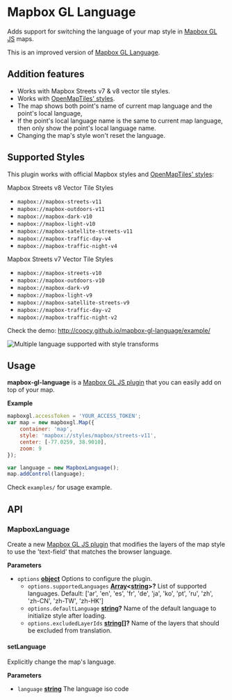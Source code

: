# Mapbox GL Language

Adds support for switching the language of your map style in [Mapbox GL JS](https://www.mapbox.com/mapbox-gl-js/) maps.

This is an improved version of [Mapbox GL Language](https://github.com/mapbox/mapbox-gl-language/).

## Addition features

- Works with Mapbox Streets v7 & v8 vector tile styles.
- Works with [OpenMapTiles' styles](https://github.com/openmaptiles/osm-bright-gl-style).
- The map shows both point's name of current map language and the point's local language,
- If the point's local language name is the same to current map language, then only show the point's local language name.
- Changing the map's style won't reset the language.

## Supported Styles

This plugin works with official Mapbox styles and [OpenMapTiles' styles](https://github.com/openmaptiles/osm-bright-gl-style):

Mapbox Streets v8 Vector Tile Styles
- `mapbox://mapbox-streets-v11`
- `mapbox://mapbox-outdoors-v11`
- `mapbox://mapbox-dark-v10`
- `mapbox://mapbox-light-v10`
- `mapbox://mapbox-satellite-streets-v11`
- `mapbox://mapbox-traffic-day-v4`
- `mapbox://mapbox-traffic-night-v4`

Mapbox Streets v7 Vector Tile Styles
- `mapbox://mapbox-streets-v10`
- `mapbox://mapbox-outdoors-v10`
- `mapbox://mapbox-dark-v9`
- `mapbox://mapbox-light-v9`
- `mapbox://mapbox-satellite-streets-v9`
- `mapbox://mapbox-traffic-day-v2`
- `mapbox://mapbox-traffic-night-v2`

Check the demo: http://coocy.github.io/mapbox-gl-language/example/

![Multiple language supported with style transforms](https://user-images.githubusercontent.com/2136111/74450431-00f20a00-4eb9-11ea-848e-1ae2d9b46524.gif)

## Usage

**mapbox-gl-language** is a [Mapbox GL JS plugin](https://www.mapbox.com/blog/build-mapbox-gl-js-plugins/) that you can easily add on top of your map.

**Example**

```javascript
mapboxgl.accessToken = 'YOUR_ACCESS_TOKEN';
var map = new mapboxgl.Map({
    container: 'map',
    style: 'mapbox://styles/mapbox/streets-v11',
    center: [-77.0259, 38.9010],
    zoom: 9
});

var language = new MapboxLanguage();
map.addControl(language);
```

Check `examples/` for usage example.

## API


### MapboxLanguage

Create a new [Mapbox GL JS plugin](https://www.mapbox.com/blog/build-mapbox-gl-js-plugins/) that
modifies the layers of the map style to use the 'text-field' that matches the browser language.

**Parameters**

-   `options` **[object](https://developer.mozilla.org/en-US/docs/Web/JavaScript/Reference/Global_Objects/Object)** Options to configure the plugin.
    -   `options.supportedLanguages` **[Array](https://developer.mozilla.org/en-US/docs/Web/JavaScript/Reference/Global_Objects/Array)&lt;[string](https://developer.mozilla.org/en-US/docs/Web/JavaScript/Reference/Global_Objects/String)>?** List of supported languages. Default: ['ar', 'en', 'es', 'fr', 'de', 'ja', 'ko', 'pt', 'ru', 'zh', 'zh-CN', 'zh-TW', 'zh-HK']
    -   `options.defaultLanguage` **[string](https://developer.mozilla.org/en-US/docs/Web/JavaScript/Reference/Global_Objects/String)?** Name of the default language to initialize style after loading.
    -   `options.excludedLayerIds` **[string[]](https://developer.mozilla.org/en-US/docs/Web/JavaScript/Reference/Global_Objects/String)?** Name of the layers that should be excluded from translation.

#### setLanguage

Explicitly change the map's language.

**Parameters**

-   `language` **[string](https://developer.mozilla.org/en-US/docs/Web/JavaScript/Reference/Global_Objects/String)** The language iso code
